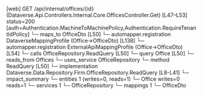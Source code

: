 [web] GET /api/internal/offices/{id}  (Dataverse.Api.Controllers.Internal.Core.OfficesController.Get)  [L47–L53] status=200 [auth=Authentication.MachineToMachinePolicy,Authentication.RequireTenantIdPolicy]
  └─ maps_to OfficeDto [L50]
    └─ automapper.registration DataverseMappingProfile (Office->OfficeDto) [L138]
    └─ automapper.registration ExternalApiMappingProfile (Office->OfficeDto) [L54]
  └─ calls OfficeRepository.ReadQuery [L50]
  └─ query Office [L50]
    └─ reads_from Offices
  └─ uses_service OfficeRepository
    └─ method ReadQuery [L50]
      └─ implementation Dataverse.Data.Repository.Firm.OfficeRepository.ReadQuery [L8-L41]
  └─ impact_summary
    └─ entities 1 (writes=0, reads=1)
      └─ Office writes=0 reads=1
    └─ services 1
      └─ OfficeRepository
    └─ mappings 1
      └─ OfficeDto


